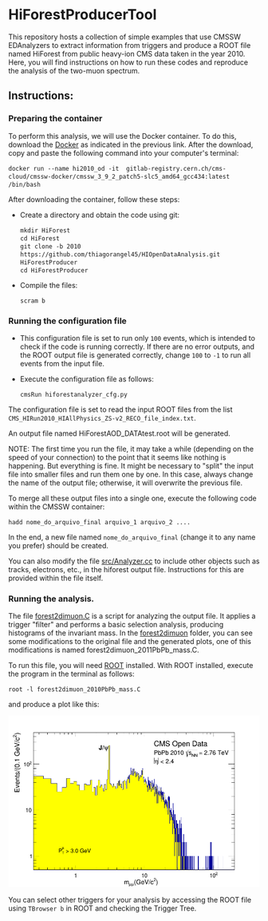 # HiForestProducerTool

This repository hosts a collection of simple examples that use CMSSW EDAnalyzers to extract information from triggers and produce a ROOT file named HiForest from public heavy-ion CMS data taken in the year 2010. Here, you will find instructions on how to run these codes and reproduce the analysis of the two-muon spectrum.

## Instructions:

### Preparing the container

To perform this analysis, we will use the Docker container. To do this, download the [Docker](https://docs.docker.com/engine/install/) as indicated in the previous link. After the download, copy and paste the following command into your computer's terminal:

  ```
  docker run --name hi2010_od -it  gitlab-registry.cern.ch/cms-cloud/cmssw-docker/cmssw_3_9_2_patch5-slc5_amd64_gcc434:latest /bin/bash
  ```

After downloading the container, follow these steps:

- Create a directory and obtain the code using git:

  ```
  mkdir HiForest
  cd HiForest
  git clone -b 2010 https://github.com/thiagorangel45/HIOpenDataAnalysis.git HiForestProducer
  cd HiForestProducer
  ```
  
- Compile the files:

  ```
  scram b
  ```
  
### Running the configuration file 

- This configuration file is set to run only `100` events, which is intended to check if the code is running correctly. If there are no error outputs, and the ROOT output file is generated correctly, change `100` to `-1` to run all events from the input file.

- Execute the configuration file as follows:

  ```
  cmsRun hiforestanalyzer_cfg.py
  ```

The configuration file is set to read the input ROOT files from the list `CMS_HIRun2010_HIAllPhysics_ZS-v2_RECO_file_index.txt`.

An output file named HiForestAOD_DATAtest.root will be generated.

NOTE: The first time you run the file, it may take a while (depending on the speed of your connection) to the point that it seems like nothing is happening. But everything is fine. It might be necessary to "split" the input file into smaller files and run them one by one. In this case, always change the name of the output file; otherwise, it will overwrite the previous file.

To merge all these output files into a single one, execute the following code within the CMSSW container:

```
hadd nome_do_arquivo_final arquivo_1 arquivo_2 ....
```
In the end, a new file named `nome_do_arquivo_final` (change it to any name you prefer) should be created.

You can also modify the file [src/Analyzer.cc](src/Analyzer.cc) to include other objects such as tracks, electrons, etc., in the hiforest output file. Instructions for this are provided within the file itself.


### Running the analysis.

The file [forest2dimuon.C](forest2dimuon.C) is a script for analyzing the output file. It applies a trigger "filter" and performs a basic selection analysis, producing histograms of the invariant mass. In the [forest2dimuon](forest2dimuon) folder, you can see some modifications to the original file and the generated plots, one of this modifications is named forest2dimuon_2011PbPb_mass.C.


To run this file, you will need [ROOT](https://root.cern/install/) installed. With ROOT installed, execute the program in the terminal as follows:

```
root -l forest2dimuon_2010PbPb_mass.C
```
and produce a plot like this: 

<p align="center">
  <img src="forest2dimuon/diMuon_mass_2010_PbPb_1.png" alt="Texto Alternativo" width="700">
</p>

You can select other triggers for your analysis by accessing the ROOT file using `TBrowser b` in ROOT and checking the Trigger Tree.





